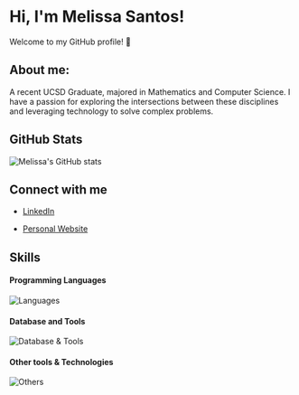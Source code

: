 # Hi, I'm Melissa Santos! 

Welcome to my GitHub profile! 🌟
## About me:
A recent UCSD Graduate, majored in Mathematics and Computer Science. I have a passion for exploring the intersections between these disciplines and leveraging technology to solve complex problems.


## GitHub Stats
![Melissa's GitHub stats](https://github-readme-stats.vercel.app/api?username=melissaesantos&show_icons=true&theme=cobalt)

## Connect with me
- [LinkedIn](https://www.linkedin.com/in/melissaesantos)

- [Personal Website](https://melissa-santos.siter.io/)

## Skills

#### Programming Languages
![Languages](https://skillicons.dev/icons?i=java,cpp,py,)

#### Database and Tools
![Database & Tools](https://skillicons.dev/icons?i=mysql,mongodb)

#### Other tools & Technologies
![Others](https://skillicons.dev/icons?i=git,github,markdown,vim,vscode,atom,figma)



